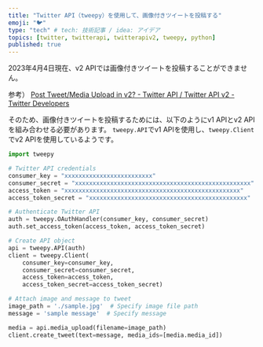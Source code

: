 ```yaml
---
title: "Twitter API（tweepy）を使用して、画像付きツイートを投稿する"
emoji: "🐦"
type: "tech" # tech: 技術記事 / idea: アイデア
topics: [twitter, twitterapi, twitterapiv2, tweepy, python]
published: true
---
```


2023年4月4日現在、v2 APIでは画像付きツイートを投稿することができません。

参考）
[Post Tweet/Media Upload in v2? - Twitter API / Twitter API v2 - Twitter Developers](https://twittercommunity.com/t/post-tweet-media-upload-in-v2/148590/29)

そのため、画像付きツイートを投稿するためには、以下のようにv1 APIとv2 APIを組み合わせる必要があります。
`tweepy.API`でv1 APIを使用し、`tweepy.Client`でv2 APIを使用しているようです。

```py
import tweepy

# Twitter API credentials
consumer_key = "xxxxxxxxxxxxxxxxxxxxxxxxx"
consumer_secret = "xxxxxxxxxxxxxxxxxxxxxxxxxxxxxxxxxxxxxxxxxxxxxxxxxx"
access_token = "xxxxxxxxxxxxxxxxxxxxxxxxxxxxxxxxxxxxxxxxxxxxxxxxxx"
access_token_secret = "xxxxxxxxxxxxxxxxxxxxxxxxxxxxxxxxxxxxxxxxxxxxx"

# Authenticate Twitter API
auth = tweepy.OAuthHandler(consumer_key, consumer_secret)
auth.set_access_token(access_token, access_token_secret)

# Create API object
api = tweepy.API(auth)
client = tweepy.Client(
    consumer_key=consumer_key,
    consumer_secret=consumer_secret,
    access_token=access_token,
    access_token_secret=access_token_secret)

# Attach image and message to tweet
image_path = './sample.jpg'  # Specify image file path
message = 'sample message'  # Specify message

media = api.media_upload(filename=image_path)
client.create_tweet(text=message, media_ids=[media.media_id])
```
